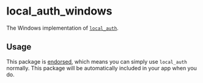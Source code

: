 # local\_auth\_windows

The Windows implementation of [`local_auth`][1].

## Usage

This package is [endorsed][2], which means you can simply use `local_auth`
normally. This package will be automatically included in your app when you do.

[1]: https://pub.dev/packages/local_auth
[2]: https://flutter.dev/docs/development/packages-and-plugins/developing-packages#endorsed-federated-plugin